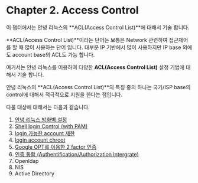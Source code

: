 # Chapter 2. Access Control

이 챕터에서는 안녕 리눅스의 **ACL(Access Control List)**에 대해서 기술 합니다.

**ACL(Access Control List)**이라는 단어는 보통은 Network 관련하여 접근제어를 할 때 많이 사용하는 단어 입니다. 대부분 IP 기반에서 많이 사용하지만 IP base 외에도 account base의 ACL도 가능 합니다.

여기서는 안녕 리눅스를 이용하여 다양한 **ACL(Access Control List)** 설정 기법에 대해서 기술 합니다.

안녕 리눅스의 **ACL(Access Control List)**의 특징 중의 하나는 국가/ISP base의 control에 대해서 적극적으로 지원을 한다는 점입니다.

다룰 대상에 대해서는 다음과 같습니다.

1. [안녕 리눅스 방화벽 설정](chapter2-1-firewall.md)
2. [Shell login Control (with PAM)](chapter2-2-pam-control.md)
  1. [login 가능한 account 제한](chapter2-2-pam-control-1.md)
  2. [login account chroot](chapter2-2-pam-control-2.md)
  3. [Google OPT를 이용한 2 factor 인증](chapter2-2-pam-control-3.md)
3. [인증 통합 (Authentification/Authorization Intergrate)](chapter2-2-pam-control.md)
  1. Openldap
  2. NIS
  3. Active Directory

